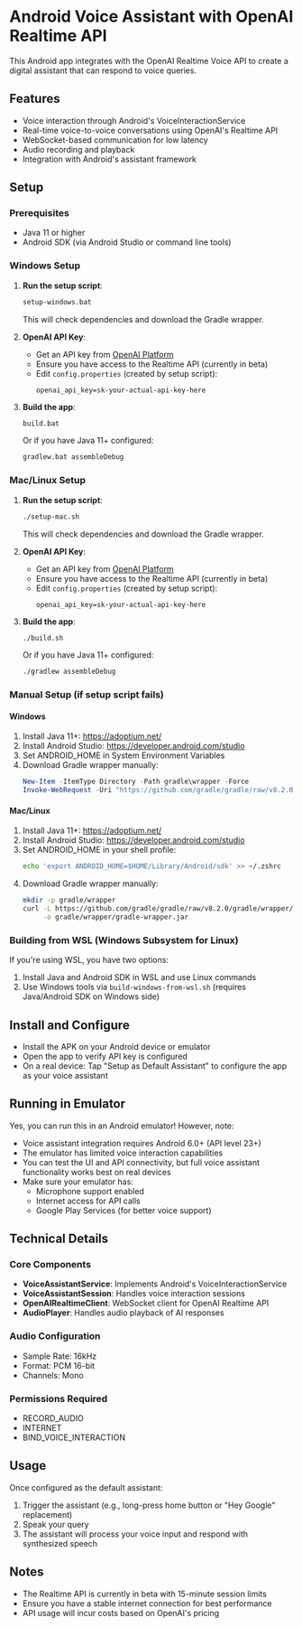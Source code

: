 # Android Voice Assistant with OpenAI Realtime API

This Android app integrates with the OpenAI Realtime Voice API to create a digital assistant that can respond to voice queries.

## Features

- Voice interaction through Android's VoiceInteractionService
- Real-time voice-to-voice conversations using OpenAI's Realtime API
- WebSocket-based communication for low latency
- Audio recording and playback
- Integration with Android's assistant framework

## Setup

### Prerequisites
- Java 11 or higher
- Android SDK (via Android Studio or command line tools)

### Windows Setup
1. **Run the setup script**:
   ```cmd
   setup-windows.bat
   ```
   This will check dependencies and download the Gradle wrapper.

2. **OpenAI API Key**: 
   - Get an API key from [OpenAI Platform](https://platform.openai.com)
   - Ensure you have access to the Realtime API (currently in beta)
   - Edit `config.properties` (created by setup script):
     ```properties
     openai_api_key=sk-your-actual-api-key-here
     ```

3. **Build the app**:
   ```cmd
   build.bat
   ```
   Or if you have Java 11+ configured:
   ```cmd
   gradlew.bat assembleDebug
   ```

### Mac/Linux Setup
1. **Run the setup script**:
   ```bash
   ./setup-mac.sh
   ```
   This will check dependencies and download the Gradle wrapper.

2. **OpenAI API Key**: 
   - Get an API key from [OpenAI Platform](https://platform.openai.com)
   - Ensure you have access to the Realtime API (currently in beta)
   - Edit `config.properties` (created by setup script):
     ```properties
     openai_api_key=sk-your-actual-api-key-here
     ```

3. **Build the app**:
   ```bash
   ./build.sh
   ```
   Or if you have Java 11+ configured:
   ```bash
   ./gradlew assembleDebug
   ```

### Manual Setup (if setup script fails)

#### Windows
1. Install Java 11+: https://adoptium.net/
2. Install Android Studio: https://developer.android.com/studio
3. Set ANDROID_HOME in System Environment Variables
4. Download Gradle wrapper manually:
   ```powershell
   New-Item -ItemType Directory -Path gradle\wrapper -Force
   Invoke-WebRequest -Uri "https://github.com/gradle/gradle/raw/v8.2.0/gradle/wrapper/gradle-wrapper.jar" -OutFile "gradle\wrapper\gradle-wrapper.jar"
   ```

#### Mac/Linux
1. Install Java 11+: https://adoptium.net/
2. Install Android Studio: https://developer.android.com/studio
3. Set ANDROID_HOME in your shell profile:
   ```bash
   echo 'export ANDROID_HOME=$HOME/Library/Android/sdk' >> ~/.zshrc
   ```
4. Download Gradle wrapper manually:
   ```bash
   mkdir -p gradle/wrapper
   curl -L https://github.com/gradle/gradle/raw/v8.2.0/gradle/wrapper/gradle-wrapper.jar \
        -o gradle/wrapper/gradle-wrapper.jar
   ```

### Building from WSL (Windows Subsystem for Linux)
If you're using WSL, you have two options:
1. Install Java and Android SDK in WSL and use Linux commands
2. Use Windows tools via `build-windows-from-wsl.sh` (requires Java/Android SDK on Windows side)

## Install and Configure
   - Install the APK on your Android device or emulator
   - Open the app to verify API key is configured
   - On a real device: Tap "Setup as Default Assistant" to configure the app as your voice assistant

## Running in Emulator

Yes, you can run this in an Android emulator! However, note:
- Voice assistant integration requires Android 6.0+ (API level 23+)
- The emulator has limited voice interaction capabilities
- You can test the UI and API connectivity, but full voice assistant functionality works best on real devices
- Make sure your emulator has:
  - Microphone support enabled
  - Internet access for API calls
  - Google Play Services (for better voice support)

## Technical Details

### Core Components

- **VoiceAssistantService**: Implements Android's VoiceInteractionService
- **VoiceAssistantSession**: Handles voice interaction sessions
- **OpenAIRealtimeClient**: WebSocket client for OpenAI Realtime API
- **AudioPlayer**: Handles audio playback of AI responses

### Audio Configuration

- Sample Rate: 16kHz
- Format: PCM 16-bit
- Channels: Mono

### Permissions Required

- RECORD_AUDIO
- INTERNET
- BIND_VOICE_INTERACTION

## Usage

Once configured as the default assistant:
1. Trigger the assistant (e.g., long-press home button or "Hey Google" replacement)
2. Speak your query
3. The assistant will process your voice input and respond with synthesized speech

## Notes

- The Realtime API is currently in beta with 15-minute session limits
- Ensure you have a stable internet connection for best performance
- API usage will incur costs based on OpenAI's pricing